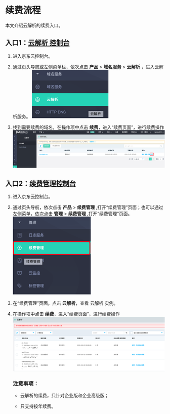 # 续费流程

本文介绍云解析的续费入口。


## 入口1：[云解析 控制台](<https://dns-console.jdcloud.com/list>)

1. 进入京东云控制台。

2. 通过页头导航或左侧菜单栏，依次点击 **产品** > **域名服务** > **云解析** ，进入云解析服务。
  ![renew1](../../../../image/dns-img/renew1.png)

3. 找到需要续费的域名，在操作项中点击 **续费**，进入“续费页面”，进行续费操作
  ![renew2](../../../../image/dns-img/renew2.png)

## 入口2：[续费管理控制台](<https://renewal-console.jdcloud.com/renew/domainservice>)

1. 进入京东云控制台。

2. 通过页头导航，依次点击 **产品** > **续费管理** ,打开“续费管理”页面；也可以通过左侧菜单，依次点击 **管理** > **续费管理** ,打开“续费管理”页面。
   ![renew4](../../../../image/dns-img/renew4.png)

3. 在“续费管理”页面，点击 **云解析**，查看 云解析 实例。

4. 在操作项中点击 **续费**，进入“续费页面”，进行续费操作
   ![renew3](../../../../image/dns-img/renew3.png)



   ### 注意事项：

   - 云解析的续费，只针对企业版和企业高级版；

   - 只支持按年续费。




